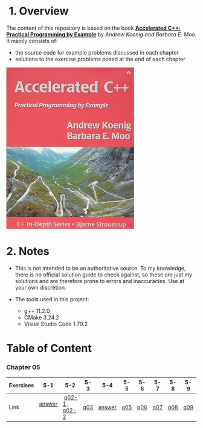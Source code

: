 #  1. Overview
The content of this repository is based on the book [**Accelerated C++: Practical Programming by Example**](https://www.amazon.com/Accelerated-C-Practical-Programming-Example/dp/020170353X) by _Andrew Koenig and Barbara E. Moo_. It mainly consists of:
* the source code for example problems discussed in each chapter
* solutions to the exercise problems posed at the end of each chapter

![](book-cover.jpg)

# 2. Notes
* This is not intended to be an authoritative source. To my knowledge, there is no official solution guide to check against, so these are just my solutions and are therefore prone to errors and inaccuracies. Use at your own discretion.

* The tools used in this project:
	* g++ 11.2.0
	* CMake 3.24.2
	* Visual Studio Code 1.70.2

# Table of Content

### Chapter 05
| Exercises | 5-1 | 5-2 | 5-3 | 5-4 | 5-5 | 5-6 | 5-7 | 5-8 | 5-9 | 5-10 |
|-----------|-----|-----|-----|-----|-----|-----|-----|-----|-----|------|
| Link | [answer](/Chapter%2005/Exercises#q5-1-design-and-implement-a-program-to-produce-a-permuted-index)  |  [q02-1](/Chapter%2005/Exercises/q02-1.cpp) , [q02-2](/Chapter%2005/Exercises/q02-2.cpp) | [q03](/Chapter%2005/Exercises/q03.cpp) | [answer](/Chapter%2005/Exercises#q4-4-look-again-at-the-driver-functions-you-wrote-in-the-previous-exercise-note-that-it-is-possible-to-write-a-driver-that-differs-only-in-the-declaration-of-the-type-for-the-data-structure-that-holds-the-input-file-if-your-vector-and-list-test-drivers-differ-in-any-other-way-rewrite-them-so-that-they-differ-only-in-this-declaration) | [q05](/Chapter%2005/Exercises/q05.cpp) | [q06](/Chapter%2005/Exercises/q06.cpp) | [q07](/Chapter%2005/Exercises/q07.cpp) | [q08](/Chapter%2005/Exercises/q08.cpp) | [q09](/Chapter%2005/Exercises/q09.cpp) | [q10](/Chapter%2005/Exercises/q10.cpp) |